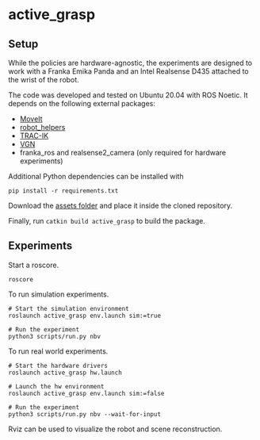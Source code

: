 # active_grasp

## Setup

While the policies are hardware-agnostic, the experiments are designed to work with a Franka Emika Panda and an Intel Realsense D435 attached to the wrist of the robot.

The code was developed and tested on Ubuntu 20.04 with ROS Noetic. It depends on the following external packages:

- [MoveIt](https://github.com/ros-planning/panda_moveit_config)
- [robot_helpers](https://github.com/mbreyer/robot_helpers)
- [TRAC-IK](http://wiki.ros.org/trac_ik)
- [VGN](https://github.com/ethz-asl/vgn/tree/devel)
- franka_ros and realsense2_camera (only required for hardware experiments)

Additional Python dependencies can be installed with

```
pip install -r requirements.txt
```

Download the [assets folder](https://drive.google.com/file/d/19NqFOrHaICXdT9NwmHSlHqWVlDDMGyeb/view) and place it inside the cloned repository.

Finally, run `catkin build active_grasp` to build the package.

## Experiments

Start a roscore.

```
roscore
```

To run simulation experiments.

```
# Start the simulation environment
roslaunch active_grasp env.launch sim:=true

# Run the experiment
python3 scripts/run.py nbv
```

To run real world experiments.

```
# Start the hardware drivers
roslaunch active_grasp hw.launch

# Launch the hw environment
roslaunch active_grasp env.launch sim:=false

# Run the experiment
python3 scripts/run.py nbv --wait-for-input
```

Rviz can be used to visualize the robot and scene reconstruction.
